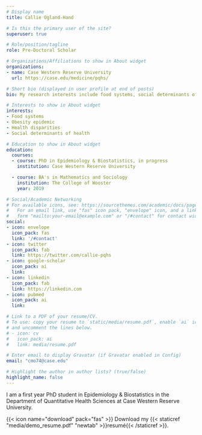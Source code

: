 ```yaml
---
# Display name
title: Callie Ogland-Hand

# Is this the primary user of the site?
superuser: true

# Role/position/tagline
role: Pre-Doctoral Scholar

# Organizations/Affiliations to show in About widget
organizations:
- name: Case Western Reserve University
  url: https://case.edu/medicine/pqhs/

# Short bio (displayed in user profile at end of posts)
bio: My research interests include food systems, social determinants of health, and the obesity epidemic.

# Interests to show in About widget
interests:
- Food systems
- Obesity epidemic
- Health disparities
- Social determinants of health

# Education to show in About widget
education:
  courses:
  - course: PhD in Epidemiology & Biostatistics, in progress
    institution: Case Western Reserve University

  - course: BA's in Mathematics and Sociology
    institution: The College of Wooster
    year: 2019

# Social/Academic Networking
# For available icons, see: https://sourcethemes.com/academic/docs/page-builder/#icons
#   For an email link, use "fas" icon pack, "envelope" icon, and a link in the
#   form "mailto:your-email@example.com" or "/#contact" for contact widget.
social:
- icon: envelope
  icon_pack: fas
  link: '/#contact'
- icon: twitter
  icon_pack: fab
  link: https://twitter.com/callie-pqhs
- icon: google-scholar 
  icon_pack: ai
  link: 
- icon: linkedin
  icon_pack: fab
  link: https://linkedin.com
- icon: pubmed
  icon_pack: ai
  link: 

# Link to a PDF of your resume/CV.
# To use: copy your resume to `static/media/resume.pdf`, enable `ai` icons in `params.toml`, 
# and uncomment the lines below.
# - icon: cv
#   icon_pack: ai
#   link: media/resume.pdf

# Enter email to display Gravatar (if Gravatar enabled in Config)
email: "cmo74@case.edu"

# Highlight the author in author lists? (true/false)
highlight_name: false
---
```


I am a first year PhD student in Epidemiology & Biostatistics in the Department of Quantitative Health Sciences at Case Western Reserve University. 

{{< icon name="download" pack="fas" >}} Download my {{< staticref "media/demo_resume.pdf" "newtab" >}}resumé{{< /staticref >}}.
